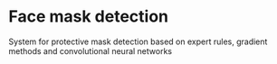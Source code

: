 # Face mask detection
System for protective mask detection based on expert rules, gradient methods and convolutional neural networks
